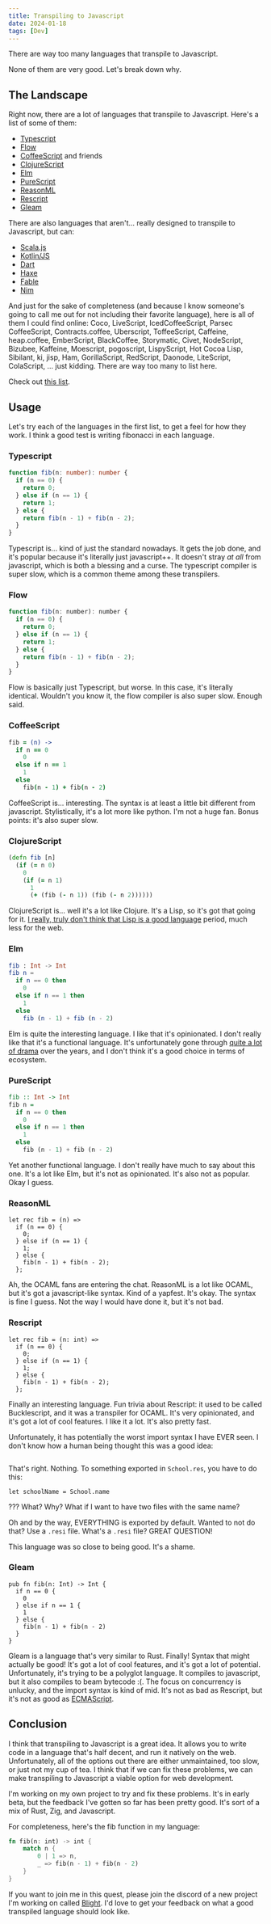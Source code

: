 ```yaml
---
title: Transpiling to Javascript
date: 2024-01-18
tags: [Dev]
---
```


There are way too many languages that transpile to Javascript.

None of them are very good. Let's break down why.

## The Landscape

Right now, there are a lot of languages that transpile to Javascript. Here's a list of some of them:

- [Typescript](https://www.typescriptlang.org/)
- [Flow](https://flow.org/)
- [CoffeeScript](https://coffeescript.org/) and friends
- [ClojureScript](https://clojurescript.org/)
- [Elm](https://elm-lang.org/)
- [PureScript](https://www.purescript.org/)
- [ReasonML](https://reasonml.github.io/)
- [Rescript](https://rescript-lang.org/)
- [Gleam](https://gleam.run/)

There are also languages that aren't... really designed to transpile to Javascript, but can:

- [Scala.js](https://www.scala-js.org/)
- [Kotlin/JS](https://kotlinlang.org/docs/js-overview.html)
- [Dart](https://dart.dev/)
- [Haxe](https://haxe.org/)
- [Fable](https://fable.io/)
- [Nim](https://nim-lang.org/)

And just for the sake of completeness (and because I know someone's going to call me out for not including their favorite language), here is all of them I could find online: Coco, LiveScript, IcedCoffeeScript, Parsec CoffeeScript, Contracts.coffee, Uberscript, ToffeeScript, Caffeine, heap.coffee, EmberScript, BlackCoffee, Storymatic, Civet, NodeScript, Bizubee, Kaffeine, Moescript, pogoscript, LispyScript, Hot Cocoa Lisp, Sibilant, ki, jisp, Ham, GorillaScript, RedScript, Daonode, LiteScript, ColaScript, ... just kidding. There are way too many to list here.

Check out [this list](https://github.com/jashkenas/coffeescript/wiki/List-of-languages-that-compile-to-JS).

## Usage

Let's try each of the languages in the first list, to get a feel for how they work. I think a good test is writing fibonacci in each language.

### Typescript

```typescript
function fib(n: number): number {
  if (n == 0) {
    return 0;
  } else if (n == 1) {
    return 1;
  } else {
    return fib(n - 1) + fib(n - 2);
  }
}
```

Typescript is... kind of just the standard nowadays. It gets the job done, and it's popular because it's literally just javascript++. It doesn't stray *at all* from javascript, which is both a blessing and a curse. The typescript compiler is super slow, which is a common theme among these transpilers.

### Flow

```javascript
function fib(n: number): number {
  if (n == 0) {
    return 0;
  } else if (n == 1) {
    return 1;
  } else {
    return fib(n - 1) + fib(n - 2);
  }
}
```

Flow is basically just Typescript, but worse. In this case, it's literally identical. Wouldn't you know it, the flow compiler is also super slow. Enough said.

### CoffeeScript

```coffeescript
fib = (n) ->
  if n == 0
    0
  else if n == 1
    1
  else
    fib(n - 1) + fib(n - 2)
```

CoffeeScript is... interesting. The syntax is at least a little bit different from javascript. Stylistically, it's a lot more like python. I'm not a huge fan. Bonus points: it's also super slow.

### ClojureScript

```clojure
(defn fib [n]
  (if (= n 0)
    0
    (if (= n 1)
      1
      (+ (fib (- n 1)) (fib (- n 2))))))
```

ClojureScript is... well it's a lot like Clojure. It's a Lisp, so it's got that going for it. [I really, truly don't think that Lisp is a good language](https://wiki.c2.com/?WhyWeHateLisp) period, much less for the web.

### Elm

```elm
fib : Int -> Int
fib n =
  if n == 0 then
    0
  else if n == 1 then
    1
  else
    fib (n - 1) + fib (n - 2)
```

Elm is quite the interesting language. I like that it's opinionated. I don't really like that it's a functional language. It's unfortunately gone through [quite a lot of drama](https://lukeplant.me.uk/blog/posts/why-im-leaving-elm/) over the years, and I don't think it's a good choice in terms of ecosystem.

### PureScript

```purescript
fib :: Int -> Int
fib n =
  if n == 0 then
    0
  else if n == 1 then
    1
  else
    fib (n - 1) + fib (n - 2)
```

Yet another functional language. I don't really have much to say about this one. It's a lot like Elm, but it's not as opinionated. It's also not as popular. Okay I guess.

### ReasonML

```reason
let rec fib = (n) =>
  if (n == 0) {
    0;
  } else if (n == 1) {
    1;
  } else {
    fib(n - 1) + fib(n - 2);
  };
```

Ah, the OCAML fans are entering the chat. ReasonML is a lot like OCAML, but it's got a javascript-like syntax. Kind of a yapfest. It's okay. The syntax is fine I guess. Not the way I would have done it, but it's not bad.

### Rescript

```rescript
let rec fib = (n: int) =>
  if (n == 0) {
    0;
  } else if (n == 1) {
    1;
  } else {
    fib(n - 1) + fib(n - 2);
  };
```

Finally an interesting language. Fun trivia about Rescript: it used to be called Bucklescript, and it was a transpiler for OCAML. It's very opinionated, and it's got a lot of cool features. I like it a lot. It's also pretty fast.

Unfortunately, it has potentially the worst import syntax I have EVER seen. I don't know how a human being thought this was a good idea:

```rescript
```

That's right. Nothing. To something exported in `School.res`, you have to do this:

```rescript
let schoolName = School.name
```

??? What? Why? What if I want to have two files with the same name?

Oh and by the way, EVERYTHING is exported by default. Wanted to not do that? Use a `.resi` file. What's a `.resi` file? GREAT QUESTION!

This language was so close to being good. It's a shame.

### Gleam

```gleam
pub fn fib(n: Int) -> Int {
  if n == 0 {
    0
  } else if n == 1 {
    1
  } else {
    fib(n - 1) + fib(n - 2)
  }
}
```

Gleam is a language that's very similar to Rust. Finally! Syntax that might actually be good! It's got a lot of cool features, and it's got a lot of potential. Unfortunately, it's trying to be a polyglot language. It compiles to javascript, but it also compiles to beam bytecode :(. The focus on concurrency is unlucky, and the import syntax is kind of mid. It's not as bad as Rescript, but it's not as good as [ECMAScript](https://tinyclouds.org/trademark).

## Conclusion

I think that transpiling to Javascript is a great idea. It allows you to write code in a language that's half decent, and run it natively on the web. Unfortunately, all of the options out there are either unmaintained, too slow, or just not my cup of tea. I think that if we can fix these problems, we can make transpiling to Javascript a viable option for web development.

I'm working on my own project to try and fix these problems. It's in early beta, but the feedback I've gotten so far has been pretty good. It's sort of a mix of Rust, Zig, and Javascript.

For completeness, here's the fib function in my language:

```rust
fn fib(n: int) -> int {
    match n {
        0 | 1 => n,
        _ => fib(n - 1) + fib(n - 2)
    }
}
```

If you want to join me in this quest, please join the discord of a new project I'm working on called [Blight](https://discord.gg/J4AczrGdkj). I'd love to get your feedback on what a good transpiled language should look like.
